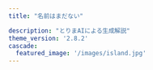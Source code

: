 ```yaml
---
title: "名前はまだない"

description: "とりまAIによる生成解説"
theme_version: '2.8.2'
cascade:
  featured_image: '/images/island.jpg'
---
```

